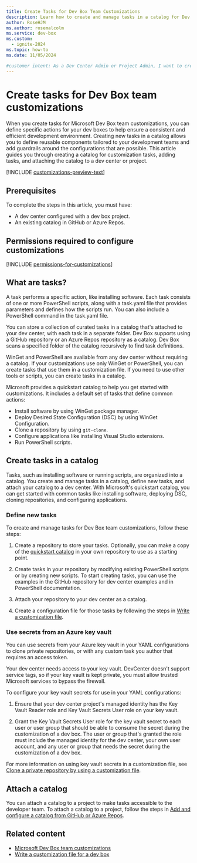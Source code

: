 ```yaml
---
title: Create Tasks for Dev Box Team Customizations
description: Learn how to create and manage tasks in a catalog for Dev Box team customizations, including adding tasks and attaching the catalog to a project.
author: RoseHJM
ms.author: rosemalcolm
ms.service: dev-box
ms.custom:
  - ignite-2024
ms.topic: how-to
ms.date: 11/05/2024

#customer intent: As a Dev Center Admin or Project Admin, I want to create additional tasks in a catalog so that I can create a specific customization in a customization or image definition file.
---
```


# Create tasks for Dev Box team customizations

When you create tasks for Microsoft Dev Box team customizations, you can define specific actions for your dev boxes to help ensure a consistent and efficient development environment. Creating new tasks in a catalog allows you to define reusable components tailored to your development teams and add guardrails around the configurations that are possible. This article guides you through creating a catalog for customization tasks, adding tasks, and attaching the catalog to a dev center or project.

[!INCLUDE [customizations-preview-text](includes/customizations-preview-text.md)]

## Prerequisites

To complete the steps in this article, you must have:

- A dev center configured with a dev box project.
- An existing catalog in GitHub or Azure Repos.

## Permissions required to configure customizations
  
[!INCLUDE [permissions-for-customizations](includes/permissions-for-customizations.md)]

## What are tasks?

A task performs a specific action, like installing software. Each task consists of one or more PowerShell scripts, along with a task.yaml file that provides parameters and defines how the scripts run. You can also include a PowerShell command in the task.yaml file.

You can store a collection of curated tasks in a catalog that's attached to your dev center, with each task in a separate folder. Dev Box supports using a GitHub repository or an Azure Repos repository as a catalog. Dev Box scans a specified folder of the catalog recursively to find task definitions.

WinGet and PowerShell are available from any dev center without requiring a catalog. If your customizations use only WinGet or PowerShell, you can create tasks that use them in a customization file. If you need to use other tools or scripts, you can create tasks in a catalog.

Microsoft provides a quickstart catalog to help you get started with customizations. It includes a default set of tasks that define common actions:

- Install software by using WinGet package manager.
- Deploy Desired State Configuration (DSC) by using WinGet Configuration.
- Clone a repository by using `git-clone`.
- Configure applications like installing Visual Studio extensions.
- Run PowerShell scripts.

## Create tasks in a catalog

Tasks, such as installing software or running scripts, are organized into a catalog. You create and manage tasks in a catalog, define new tasks, and attach your catalog to a dev center. With Microsoft's quickstart catalog, you can get started with common tasks like installing software, deploying DSC, cloning repositories, and configuring applications.

### Define new tasks

To create and manage tasks for Dev Box team customizations, follow these steps:

1. Create a repository to store your tasks. Optionally, you can make a copy of the [quickstart catalog](https://github.com/microsoft/devcenter-catalog) in your own repository to use as a starting point.

1. Create tasks in your repository by modifying existing PowerShell scripts or by creating new scripts. To start creating tasks, you can use the examples in the GitHub repository for dev center examples and in PowerShell documentation.

1. Attach your repository to your dev center as a catalog.

1. Create a configuration file for those tasks by following the steps in [Write a customization file](./how-to-write-customization-file.md).

### Use secrets from an Azure key vault

You can use secrets from your Azure key vault in your YAML configurations to clone private repositories, or with any custom task you author that requires an access token.

Your dev center needs access to your key vault. DevCenter doesn't support service tags, so if your key vault is kept private, you must allow trusted Microsoft services to bypass the firewall.

To configure your key vault secrets for use in your YAML configurations:

1. Ensure that your dev center project's managed identity has the Key Vault Reader role and Key Vault Secrets User role on your key vault.

1. Grant the Key Vault Secrets User role for the key vault secret to each user or user group that should be able to consume the secret during the customization of a dev box. The user or group that's granted the role must include the managed identity for the dev center, your own user account, and any user or group that needs the secret during the customization of a dev box.

For more information on using key vault secrets in a customization file, see [Clone a private repository by using a customization file](how-to-write-customization-file.md#clone-a-private-repository-by-using-a-customization-file).

## Attach a catalog

You can attach a catalog to a project to make tasks accessible to the developer team. To attach a catalog to a project, follow the steps in [Add and configure a catalog from GitHub or Azure Repos](../deployment-environments/how-to-configure-catalog.md).

## Related content

- [Microsoft Dev Box team customizations](concept-what-are-team-customizations.md)
- [Write a customization file for a dev box](./how-to-write-customization-file.md)